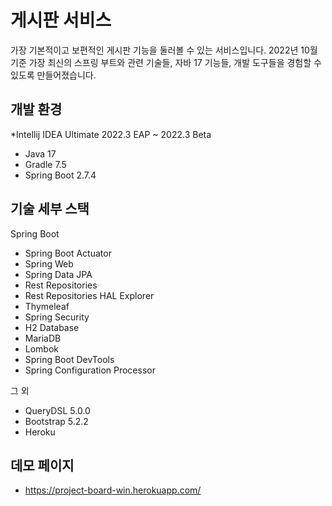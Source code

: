 # 게시판 서비스
가장 기본적이고 보편적인 게시판 기능을 둘러볼 수 있는 서비스입니다. 2022년 10월 기준 가장 최신의 스프링 부트와 관련 기술들, 자바 17 기능들, 개발 도구들을 경험할 수 있도록 만들어졌습니다.

## 개발 환경

*Intellij IDEA Ultimate 2022.3 EAP ~ 2022.3 Beta
* Java 17
* Gradle 7.5
* Spring Boot 2.7.4


## 기술 세부 스택

Spring Boot

* Spring Boot Actuator
* Spring Web
* Spring Data JPA
* Rest Repositories
* Rest Repositories HAL Explorer
* Thymeleaf
* Spring Security
* H2 Database
* MariaDB
* Lombok
* Spring Boot DevTools
* Spring Configuration Processor

그 외

* QueryDSL 5.0.0
* Bootstrap 5.2.2
* Heroku

## 데모 페이지

* https://project-board-win.herokuapp.com/

